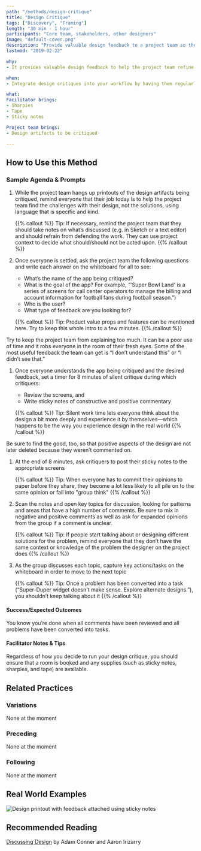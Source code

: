 ```yaml
---
path: "/methods/design-critique"
title: "Design Critique"
tags: ["Discovery", "Framing"]
length: "30 min - 1 hour"
participants: "Core team, stakeholders, other designers"
image: "default-cover.png"
description: "Provide valuable design feedback to a project team so they can determine if further effort is needed"
lastmod: "2019-02-22"

why:
- It provides valuable design feedback to help the project team refine their solution. It helps the team find consensus when deciding what actions to take next. And it holds the whole team accountable for making design decisions.

when:
- Integrate design critiques into your workflow by having them regularly or whenever there is a need for feedback from the team. They are most helpful after a design artifact is created or iterated upon.

what:
Facilitator brings:
- Sharpies
- Tape
- Sticky notes

Project team brings:
- Design artifacts to be critiqued

---
```

## How to Use this Method
### Sample Agenda & Prompts
1. While the project team hangs up printouts of the design artifacts being critiqued, remind everyone that their job today is to help the project team find the challenges with their design, not the solutions, using language that is specific and kind.
        
   {{% callout %}}
   Tip: If necessary, remind the project team that they should take notes on what’s discussed (e.g. in Sketch or a text editor) and should refrain from defending the work. They can use project context to decide what should/should not be acted upon.
   {{% /callout %}}
1. Once everyone is settled, ask the project team the following questions and write each answer on the whiteboard for all to see:
   - What’s the name of the app being critiqued?
   - What is the goal of the app? For example, “'Super Bowl Land' is a series of screens for call center operators to manage the billing and account information for football fans during football season.”)
   - Who is the user?
   - What type of feedback are you looking for?
        
   {{% callout %}}
   Tip: Product value props and features can be mentioned here. Try to keep this whole intro to a few minutes.
   {{% /callout %}}

Try to keep the project team from explaining too much. It can be a poor use of time and it robs everyone in the room of their fresh eyes. Some of the most useful feedback the team can get is “I don’t understand this” or “I didn’t see that.”
1. Once everyone understands the app being critiqued and the desired feedback, set a timer for 8 minutes of silent critique during which critiquers:
   - Review the screens, and
   - Write sticky notes of constructive and positive commentary
        
   {{% callout %}}
   Tip: Silent work time lets everyone think about the design a bit more deeply and experience it by themselves—which happens to be the way you experience design in the real world
   {{% /callout %}}

Be sure to find the good, too, so that positive aspects of the design are not later deleted because they weren’t commented on.
1. At the end of 8 minutes, ask critiquers to post their sticky notes to the appropriate screens
        
   {{% callout %}}
   Tip: When everyone has to commit their opinions to paper before they share, they become a lot less likely to all pile on to the same opinion or fall into "group think"
   {{% /callout %}}
1. Scan the notes and open key topics for discussion, looking for patterns and areas that have a high number of comments. Be sure to mix in negative and positive comments as well as ask for expanded opinions from the group if a comment is unclear.
        
   {{% callout %}}
   Tip: If people start talking about or designing different solutions for the problem, remind everyone that they don’t have the same context or knowledge of the problem the designer on the project does
   {{% /callout %}}
1. As the group discusses each topic, capture key actions/tasks on the whiteboard in order to move to the next topic
        
   {{% callout %}}
   Tip: Once a problem has been converted into a task (“Super-Duper widget doesn't make sense. Explore alternate designs.”), you shouldn’t keep talking about it
   {{% /callout %}}
#### Success/Expected Outcomes
You know you’re done when all comments have been reviewed and all problems have been converted into tasks.

#### Facilitator Notes & Tips

Regardless of how you decide to run your design critique, you should ensure that a room is booked and any supplies (such as sticky notes, sharpies, and tape) are available.

## Related Practices

### Variations
None at the moment

### Preceding
None at the moment

### Following
None at the moment

## Real World Examples
![Design printout with feedback attached using sticky notes](/images/practices/design-critique/example-2.jpg)

## Recommended Reading

<a href="http://shop.oreilly.com/product/0636920033561.do" target="_blank">Discussing Design</a> by Adam Conner and Aaron Irizarry

